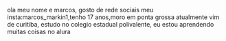 ola meu nome e marcos, gosto de rede sociais meu insta:marcos_markin1,tenho 17 anos,moro em ponta grossa atualmente vim de curitiba, estudo no colegio estadual polivalente, eu estou aprendendo muitas coisas no alura
